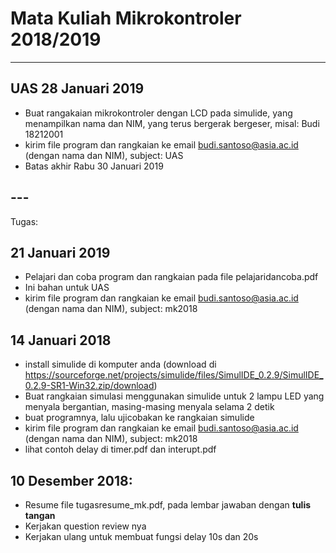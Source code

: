 # Mata Kuliah Mikrokontroler 2018/2019
___
## UAS 28 Januari 2019
- Buat rangakaian mikrokontroler dengan LCD pada simulide, yang menampilkan nama dan NIM, yang terus bergerak bergeser,  misal: Budi 18212001
 - kirim file program dan rangkaian ke email budi.santoso@asia.ac.id (dengan nama dan NIM), subject: UAS
 - Batas akhir Rabu 30 Januari 2019
 
 ## ---
Tugas: 
## 21 Januari 2019
- Pelajari dan coba program dan rangkaian pada file pelajaridancoba.pdf
- Ini bahan untuk UAS
 - kirim file program dan rangkaian ke email budi.santoso@asia.ac.id (dengan nama dan NIM), subject: mk2018

## 14 Januari 2018
 - install simulide di komputer anda (download di https://sourceforge.net/projects/simulide/files/SimulIDE_0.2.9/SimulIDE_0.2.9-SR1-Win32.zip/download)
 - Buat rangkaian simulasi menggunakan simulide untuk 2 lampu LED yang menyala bergantian, masing-masing menyala selama 2 detik
 - buat programnya, lalu ujicobakan ke rangkaian simulide
 - kirim file program dan rangkaian ke email budi.santoso@asia.ac.id (dengan nama dan NIM), subject: mk2018
 - lihat contoh delay di timer.pdf dan interupt.pdf
 
## 10 Desember 2018:
   - Resume file tugasresume_mk.pdf, pada lembar jawaban dengan **tulis tangan**
   - Kerjakan question review nya
   - Kerjakan ulang untuk membuat fungsi delay 10s dan 20s
